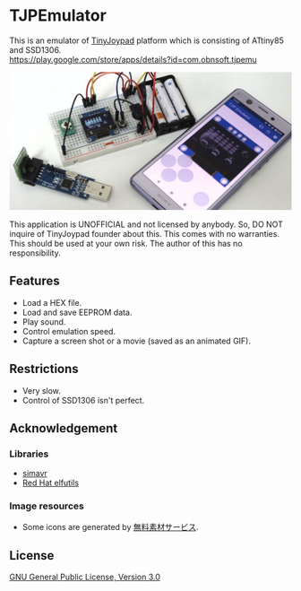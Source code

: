 # TJPEmulator

This is an emulator of [TinyJoypad](https://www.tinyjoypad.com/tinyjoypad_attiny85) platform which is consisting of ATtiny85 and SSD1306.\
https://play.google.com/store/apps/details?id=com.obnsoft.tjpemu

![Picture](picture.jpg)

This application is UNOFFICIAL and not licensed by anybody. So, DO NOT inquire of TinyJoypad founder about this. This comes with no warranties. This should be used at your own risk. The author of this has no responsibility.

## Features

* Load a HEX file.
* Load and save EEPROM data.
* Play sound.
* Control emulation speed.
* Capture a screen shot or a movie (saved as an animated GIF).

## Restrictions

* Very slow.
* Control of SSD1306 isn't perfect.

## Acknowledgement

### Libraries

 - [simavr](https://github.com/buserror/simavr)
 - [Red Hat elfutils](https://android.googlesource.com/platform/external/elfutils)

### Image resources

 - Some icons are generated by [無料素材サービス](https://sozai.cman.jp/).

## License

[GNU General Public License, Version 3.0](LICENSE)
